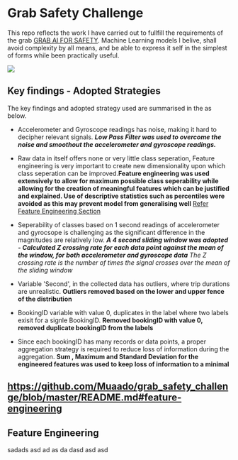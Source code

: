# Grab Safety Challenge

This repo reflects the work I have carried out to fullfill the requirements of the grab [GRAB AI FOR SAFETY](https://www.aiforsea.com/safety). Machine Learning models I belive, shall avoid complexity by all means, and be able to express it self in the simplest of forms while been practically useful.

![](https://i.ibb.co/wBSJbXw/sssss.png)

## Key findings - Adopted Strategies

The key findings and adopted strategy used are summarised in the as below.

- Accelerometer and Gyroscope readings has noise, making it hard to decipher relevant signals. ***Low Pass Filter was used to overcome the noise and smoothout the accelerometer and gyroscope readings.***

- Raw data in itself offers none or very little class seperation, Feature engineering is very important to create new dimensionality upon which class seperation can be improved.**Feature engineering was used extensively to allow for maximum possible class seperability while allowing for the creation of meaningful features which can be justified and explained. Use of descriptive statistics such as percentiles were avoided as this may prevent model from generalising well** [Refer Feature Engineering Section](#feature-engineering)

- Seperability of classes based on 1 second readings of accelerometer and gyrocsope is challenging as the significant difference in the magnitudes are relatively low. ***A 4 second sliding window was adopted - Calculated Z crossing rate for each data point against the mean of the window, for both accelerometer and gyroscope data*** *The Z crossing rate is the number of times the signal crosses over the mean of the sliding window*

- Variable 'Second', in the collected data has outliers, where trip durations are unrealistic. **Outliers removed based on the lower and upper fence of the distribution**

- BookingID variable with value 0, duplicates in the label where two labels exisit for a signle BookingID. **Removed bookingID with value 0, removed duplicate bookingID from the labels**

- Since each bookingID has many records or data points, a proper aggregation strategy is required to reduce loss of information during the aggregation. **Sum , Maximum and Standard Deviation for the engineered features was used to keep loss of information to a minimal**

## https://github.com/Muaado/grab_safety_challenge/blob/master/README.md#feature-engineering

## Feature Engineering

sadads asd ad as da dasd asd asd 

